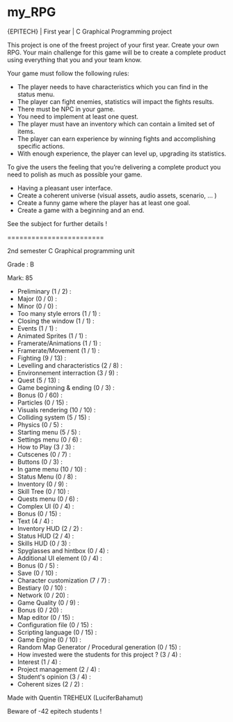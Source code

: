 # my_RPG

{EPITECH} | First year | C Graphical Programming project

This project is one of the freest project of your first year. Create your own RPG.
Your main challenge for this game will be to create a complete product using everything that you and your
team know.

Your game must follow the following rules:

  - The player needs to have characteristics which you can find in the status menu.
  - The player can fight enemies, statistics will impact the fights results.
  - There must be NPC in your game.
  - You need to implement at least one quest.
  - The player must have an inventory which can contain a limited set of items.
  - The player can earn experience by winning fights and accomplishing specific actions.
  - With enough experience, the player can level up, upgrading its statistics.
  
To give the users the feeling that you’re delivering a complete product you need to polish as much as possible
your game.

  - Having a pleasant user interface.
  - Create a coherent universe (visual assets, audio assets, scenario, ... )
  - Create a funny game where the player has at least one goal.
  - Create a game with a beginning and an end.

See the subject for further details !

========================

2nd semester C Graphical programming unit

Grade : B

Mark: 85

- Preliminary (1 / 2) :
- Major (0 / 0) :
- Minor (0 / 0) :
- Too many style errors (1 / 1) :
- Closing the window (1 / 1) :
- Events (1 / 1) :
- Animated Sprites (1 / 1) :
- Framerate/Animations (1 / 1) :
- Framerate/Movement (1 / 1) :
- Fighting (9 / 13) :
- Levelling and characteristics (2 / 8) :
- Environnement interraction (3 / 9) :
- Quest (5 / 13) :
- Game beginning & ending (0 / 3) :
- Bonus (0 / 60) :
- Particles (0 / 15) :
- Visuals rendering (10 / 10) :
- Colliding system (5 / 15) :
- Physics (0 / 5) :
- Starting menu (5 / 5) :
- Settings menu (0 / 6) :
- How to Play (3 / 3) :
- Cutscenes (0 / 7) :
- Buttons (0 / 3) :
- In game menu (10 / 10) :
- Status Menu (0 / 8) :
- Inventory (0 / 9) :
- Skill Tree (0 / 10) :
- Quests menu (0 / 6) :
- Complex UI (0 / 4) :
- Bonus (0 / 15) :
- Text (4 / 4) :
- Inventory HUD (2 / 2) :
- Status HUD (2 / 4) :
- Skills HUD (0 / 3) :
- Spyglasses and hintbox (0 / 4) :
- Additional UI element (0 / 4) :
- Bonus (0 / 5) :
- Save (0 / 10) :
- Character customization (7 / 7) :
- Bestiary (0 / 10) :
- Network (0 / 20) :
- Game Quality (0 / 9) :
- Bonus (0 / 20) :
- Map editor (0 / 15) :
- Configuration file (0 / 15) :
- Scripting language (0 / 15) :
- Game Engine (0 / 10) :
- Random Map Generator / Procedural generation (0 / 15) :
- How invested were the students for this project ? (3 / 4) :
- Interest (1 / 4) :
- Project management (2 / 4) :
- Student's opinion (3 / 4) :
- Coherent sizes (2 / 2) :

Made with Quentin TREHEUX (LuciferBahamut)

Beware of -42 epitech students !
